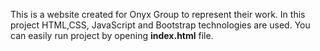 This is a website created for Onyx Group to represent their work.
In this project HTML,CSS, JavaScript and Bootstrap technologies are used.
You can easily run project by opening **index.html** file.
